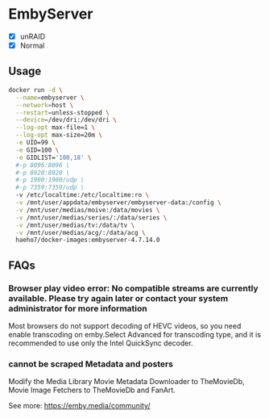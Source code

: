 # EmbyServer

- [x] unRAID
- [x] Normal

## Usage

```sh
docker run -d \
  --name=embyserver \
  --network=host \
  --restart=unless-stopped \
  --device=/dev/dri:/dev/dri \
  --log-opt max-file=1 \
  --log-opt max-size=20m \
  -e UID=99 \
  -e GID=100 \
  -e GIDLIST='100,18' \
  #-p 8096:8096 \
  #-p 8920:8920 \
  #-p 1900:1900/udp \
  #-p 7359:7359/udp \
  -v /etc/localtime:/etc/localtime:ro \
  -v /mnt/user/appdata/embyserver/embyserver-data:/config \
  -v /mnt/user/medias/moive:/data/movies \
  -v /mnt/user/medias/series/:/data/series \
  -v /mnt/user/medias/tv:/data/tv \
  -v /mnt/user/medias/acg/:/data/acg \  
  haeho7/docker-images:embyserver-4.7.14.0
```

## FAQs

### Browser play video error: No compatible streams are currently available. Please try again later or contact your system administrator for more information

Most browsers do not support decoding of HEVC videos, so you need enable transcoding on emby.Select Advanced for transcoding type, and it is recommended to use only the Intel QuickSync decoder.

### cannot be scraped Metadata and posters

Modify the Media Library Movie Metadata Downloader to TheMovieDb, Movie Image Fetchers to TheMovieDb and FanArt.

See more: <https://emby.media/community/>
